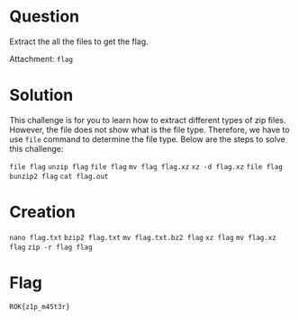 # Question
Extract the all the files to get the flag.

Attachment: `flag`

# Solution
This challenge is for you to learn how to extract different types of zip files. However, the file does not show what is the file type. Therefore, we have to use `file` command to determine the file type. Below are the steps to solve this challenge: 

`file flag`
`unzip flag`
`file flag`
`mv flag flag.xz`
`xz -d flag.xz`
`file flag`
`bunzip2 flag`
`cat flag.out`


# Creation
`nano flag.txt`
`bzip2 flag.txt`
`mv flag.txt.bz2 flag`
`xz flag`
`mv flag.xz flag`
`zip -r flag flag`


# Flag
`ROK{z1p_m45t3r}`